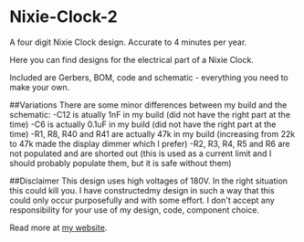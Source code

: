 # Nixie-Clock-2
A four digit Nixie Clock design. Accurate to 4 minutes per year.

Here you can find designs for the electrical part of a Nixie Clock.

Included are Gerbers, BOM, code and schematic - everything you need to make your own.

##Variations
There are some minor differences between my build and the schematic:
-C12 is atually 1nF in my build (did not have the right part at the time)
-C6 is actually 0.1uF in my build (did not have the right part at the time)
-R1, R8, R40 and R41 are actually 47k in my build (increasing from 22k to 47k made the display dimmer which I prefer)
-R2, R3, R4, R5 and R6 are not populated and are shorted out (this is used as a current limit and I should probably populate them, but it is safe without them)

##Disclaimer
This design uses high voltages of 180V. In the right situation this could kill you. I have constructedmy design in such a way that this could only occur purposefully and with some effort. I don't accept any responsibility for your use of my design, code, component choice.

Read more at [my website](projects.matthollands.com/category/nixie-clock/).
